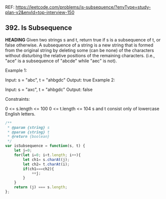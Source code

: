 REF: https://leetcode.com/problems/is-subsequence/?envType=study-plan-v2&envId=top-interview-150

## 392. Is Subsequence
**HEADING** Given two strings s and t, return true if s is a subsequence of t, or false otherwise.
A subsequence of a string is a new string that is formed from the original string by deleting some (can be none) of the characters without disturbing the relative positions of the remaining characters. (i.e., "ace" is a subsequence of "abcde" while "aec" is not).

Example 1:

Input: s = "abc", t = "ahbgdc"
Output: true
Example 2:

Input: s = "axc", t = "ahbgdc"
Output: false
 

Constraints:

0 <= s.length <= 100
0 <= t.length <= 104
s and t consist only of lowercase English letters.

```js
/**
 * @param {string} s
 * @param {string} t
 * @return {boolean}
 */
var isSubsequence = function(s, t) {
    let j=0;
    for(let i=0; i<t.length; i++){
        let ch1= s.charAt(j);
        let ch2= t.charAt(i);
        if(ch1===ch2){
            ++j;
        }
    }
    return (j) === s.length;
};
```